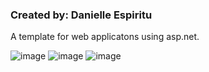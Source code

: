 <h3>Created by: Danielle Espiritu</h3>


A template for web applicatons using asp.net.


![image](https://user-images.githubusercontent.com/28699887/55666238-4c419200-587e-11e9-9ab5-0d44392be704.png)
![image](https://user-images.githubusercontent.com/28699887/55666255-a04c7680-587e-11e9-8131-417d57450bc6.png)
![image](https://user-images.githubusercontent.com/28699887/55666243-5b284480-587e-11e9-9f5a-d0daf85007b8.png)

